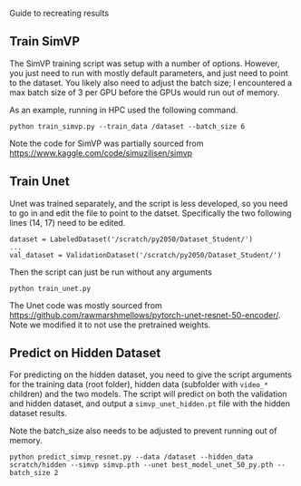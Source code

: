 Guide to recreating results

## Train SimVP
The SimVP training script was setup with a number of options. However, you just need to run with mostly 
default parameters, and just need to point to the dataset. You likely also need to adjust the batch size;
I encountered a max batch size of 3 per GPU before the GPUs would run out of memory.

As an example, running in HPC used the following command.

```
python train_simvp.py --train_data /dataset --batch_size 6 
```

Note the code for SimVP was partially sourced from https://www.kaggle.com/code/simuzilisen/simvp


## Train Unet
Unet was trained separately, and the script is less developed, so you need to go in and edit the file
to point to the datset. Specifically the two following lines (14, 17) need to be edited.

```
dataset = LabeledDataset('/scratch/py2050/Dataset_Student/')
...
val_dataset = ValidationDataset('/scratch/py2050/Dataset_Student/')
```

Then the script can just be run without any arguments
```
python train_unet.py
```

The Unet code was mostly sourced from https://github.com/rawmarshmellows/pytorch-unet-resnet-50-encoder/. Note we modified it to not use the pretrained weights.

## Predict on Hidden Dataset

For predicting on the hidden dataset, you need to give the script arguments for the training data (root folder), hidden data
(subfolder with `video_*` children) and the two models. The script will predict on both the validation and hidden dataset,
and output a `simvp_unet_hidden.pt` file with the hidden dataset results.

Note the batch_size also needs to be adjusted to prevent running out of memory.

```
python predict_simvp_resnet.py --data /dataset --hidden_data scratch/hidden --simvp simvp.pth --unet best_model_unet_50_py.pth --batch_size 2 
```